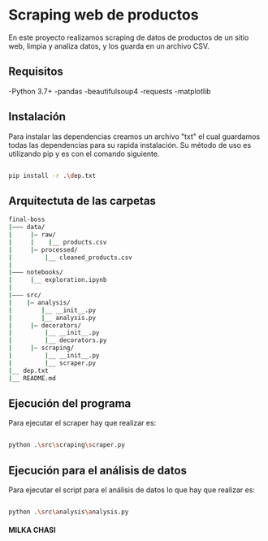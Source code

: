 # Scraping web de productos

En este proyecto realizamos scraping de datos de productos de un sitio web, limpia y analiza datos, y los guarda en un archivo CSV.

## Requisitos

-Python 3.7+
-pandas
-beautifulsoup4
-requests
-matplotlib

## Instalación

Para instalar las dependencias creamos un archivo "txt" el cual guardamos todas las dependencias para su rapida instalación.
Su método de uso es utilizando pip y es con el comando siguiente.


```` bash

pip install -r .\dep.txt

````

## Arquitectuta de las carpetas
````bash
final-boss
|——— data/
|     |— raw/
|     |    |__ products.csv
|     |— processed/
|         |__ cleaned_products.csv
|
|——— notebooks/
|     |__ exploration.ipynb
|
|——— src/
|    |— analysis/
|        |__ __init__.py
|        |__ analysis.py
|     |— decorators/
|         |__ __init__.py
|         |__ decorators.py
|     |— scraping/
|         |__ __init__.py
|         |__ scraper.py
|__ dep.txt
|__ README.md
````


## Ejecución del programa

Para ejecutar el scraper hay que realizar es:

````bash

python .\src\scraping\scraper.py

````

## Ejecución para el análisis de datos

Para ejecutar el script para el análisis de datos lo que hay que realizar es:

````bash

python .\src\analysis\analysis.py

````

#### MILKA CHASI